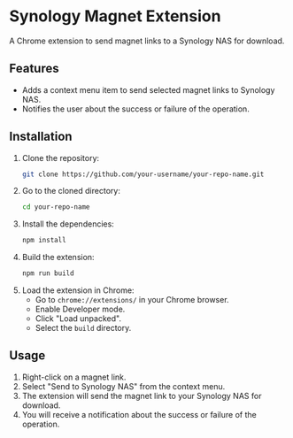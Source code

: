 # Synology Magnet Extension

A Chrome extension to send magnet links to a Synology NAS for download.

## Features

- Adds a context menu item to send selected magnet links to Synology NAS.
- Notifies the user about the success or failure of the operation.

## Installation

1. Clone the repository:
    ```bash
    git clone https://github.com/your-username/your-repo-name.git
    ```
2. Go to the cloned directory:
    ```bash
    cd your-repo-name
    ```
3. Install the dependencies:
    ```bash
    npm install
    ```
4. Build the extension:
    ```bash
    npm run build
    ```
5. Load the extension in Chrome:
    - Go to `chrome://extensions/` in your Chrome browser.
    - Enable Developer mode.
    - Click "Load unpacked".
    - Select the `build` directory.

## Usage

1. Right-click on a magnet link.
2. Select "Send to Synology NAS" from the context menu.
3. The extension will send the magnet link to your Synology NAS for download.
4. You will receive a notification about the success or failure of the operation.